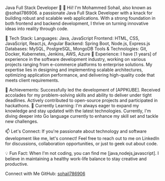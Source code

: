 Java Full Stack Developer 🚀
👋 Hii! I'm Mohammed Sohail, also known as @sohail786906.  a passionate Java Full Stack Developer with a knack for building robust and scalable web applications. With a strong foundation in both frontend and backend development, I thrive on turning innovative ideas into reality through code.

🔧 Tech Stack:
Languages: Java, JavaScript
Frontend: HTML, CSS, JavaScript, React.js, Angular
Backend: Spring Boot, Node.js, Express.js
Databases: MySQL, PostgreSQL, MongoDB
Tools & Technologies: Git, Docker, Kubernetes, Jenkins, AWS, Azure
💼 Experience:
I have [1 years] of experience in the software development industry, working on various projects ranging from e-commerce platforms to enterprise solutions. My expertise lies in designing and implementing scalable architectures, optimizing application performance, and delivering high-quality code that meets client requirements.

🌟 Achievements:
Successfully led the development of [APPKUBE].
Received accolades for my problem-solving skills and ability to deliver under tight deadlines.
Actively contributed to open-source projects and participated in hackathons.
🌱 Currently Learning:
I'm always eager to expand my knowledge and stay updated with the latest technologies. Currently, I'm diving deeper into Go language currently to enhance my skill set and tackle new challenges.

📫 Let's Connect:
If you're passionate about technology and software development like me, let's connect! Feel free to reach out to me on LinkedIn for discussions, collaboration opportunities, or just to geek out about code.

💡 Fun Fact:
When I'm not coding, you can find me [java,nodejs,javascript]. I believe in maintaining a healthy work-life balance to stay creative and productive.


Connect with Me
GitHub: [sohail786906](https://github.com/sohail786906)
